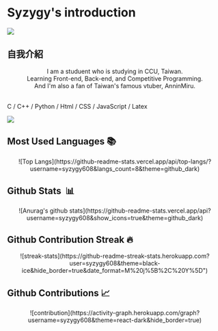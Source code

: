 # Syzygy's introduction

<img src = "https://truth.bahamut.com.tw/s01/202006/631a3ec42482de7335a272e39d1a7005.JPG">

## 自我介紹
<p align='center'>
I am a studuent who is studying in CCU, Taiwan. <br>
Learning Front-end, Back-end, and Competitive Programming. <br>
And I'm also a fan of Taiwan's famous vtuber, AnninMiru. <br><br>

C / C++ / Python / Html / CSS / JavaScript / Latex 
</p>
<img src="https://user-images.githubusercontent.com/73097560/115834477-dbab4500-a447-11eb-908a-139a6edaec5c.gif">

## Most Used Languages 📚

<p align='center'>
![Top Langs](https://github-readme-stats.vercel.app/api/top-langs/?username=syzygy608&langs_count=8&theme=github_dark)
</p>

## Github Stats &nbsp;📊

<p align='center'>
![Anurag's github stats](https://github-readme-stats.vercel.app/api?username=syzygy608&show_icons=true&theme=github_dark)
</p>

## Github Contribution Streak 🔥 

<p align='center'>
![streak-stats](https://github-readme-streak-stats.herokuapp.com?user=syzygy608&theme=black-ice&hide_border=true&date_format=M%20j%5B%2C%20Y%5D")
</p>

## Github Contributions 📈

<p align='center'>
![contribution](https://activity-graph.herokuapp.com/graph?username=syzygy608&theme=react-dark&hide_border=true)
</p>
